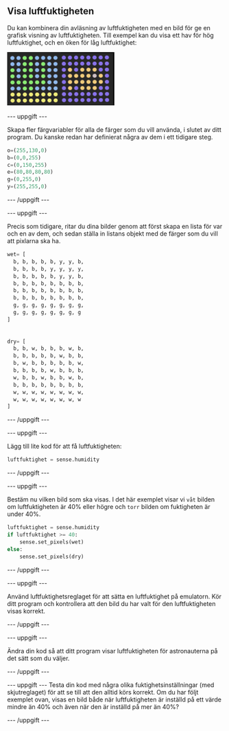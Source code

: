 ## Visa luftfuktigheten

Du kan kombinera din avläsning av luftfuktigheten med en bild för ge en grafisk visning av luftfuktigheten. Till exempel kan du visa ett hav för hög luftfuktighet, och en öken för låg luftfuktighet:

![Våt och torr](images/wet-dry.png)

--- uppgift ---

Skapa fler färgvariabler för alla de färger som du vill använda, i slutet av ditt program. Du kanske redan har definierat några av dem i ett tidigare steg.

```python
o=(255,130,0)
b=(0,0,255)
c=(0,150,255)
e=(80,80,80,80)
g=(0,255,0)
y=(255,255,0)
```

--- /uppgift ---

--- uppgift ---

Precis som tidigare, ritar du dina bilder genom att först skapa en lista för var och en av dem, och sedan ställa in listans objekt med de färger som du vill att pixlarna ska ha.

```python
wet= [
  b, b, b, b, b, y, y, b,
  b, b, b, b, y, y, y, y,
  b, b, b, b, b, y, y, b,
  b, b, b, b, b, b, b, b,
  b, b, b, b, b, b, b, b,
  b, b, b, b, b, b, b, b,
  g, g, g, g, g, g, g, g,
  g, g, g, g, g, g, g, g
]


dry= [
  b, b, w, b, b, b, w, b,
  b, b, b, b, b, w, b, b,
  b, w, b, b, b, b, b, w,
  b, b, b, b, w, b, b, b,
  w, b, b, w, b, b, w, b,
  b, b, b, b, b, b, b, b,
  w, w, w, w, w, w, w, w,
  w, w, w, w, w, w, w, w
]
```

--- /uppgift ---

--- uppgift ---

Lägg till lite kod för att få luftfuktigheten:

```python
luftfuktighet = sense.humidity
```

--- /uppgift ---

--- uppgift ---

Bestäm nu vilken bild som ska visas. I det här exemplet visar vi `våt` bilden om luftfuktigheten är 40% eller högre och `torr` bilden om fuktigheten är under 40%.

```python
luftfuktighet = sense.humidity
if luftfuktighet >= 40:
    sense.set_pixels(wet)
else:
    sense.set_pixels(dry)
```

--- /uppgift ---

--- uppgift ---

Använd luftfuktighetsreglaget för att sätta en luftfuktighet på emulatorn. Kör ditt program och kontrollera att den bild du har valt för den luftfuktigheten visas korrekt.

--- /uppgift ---

--- uppgift ---

Ändra din kod så att ditt program visar luftfuktigheten för astronauterna på det sätt som du väljer.

--- /uppgift ---

--- uppgift --- Testa din kod med några olika fuktighetsinställningar (med skjutreglaget) för att se till att den alltid körs korrekt. Om du har följt exemplet ovan, visas en bild både när luftfuktigheten är inställd på ett värde mindre än 40% och även när den är inställd på mer än 40%?

--- /uppgift ---
